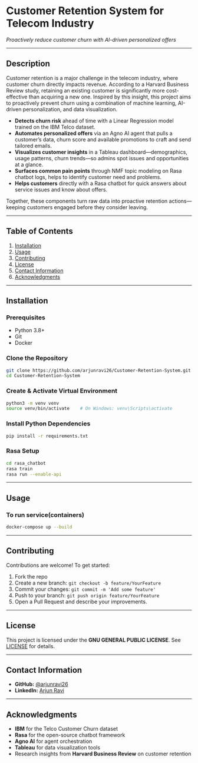 # Customer Retention System for Telecom Industry
*Proactively reduce customer churn with AI-driven personalized offers*

---

## Description

Customer retention is a major challenge in the telecom industry, where customer churn directly impacts revenue. According to a Harvard Business Review study, retaining an existing customer is significantly more cost-effective than acquiring a new one. Inspired by this insight, this project aims to proactively prevent churn using a combination of machine learning, AI-driven personalization, and data visualization.

- **Detects churn risk** ahead of time with a Linear Regression model trained on the IBM Telco dataset.
- **Automates personalized offers** via an Agno AI agent that pulls a customer’s data, churn score and available promotions to craft and send tailored emails.
- **Visualizes customer insights** in a Tableau dashboard—demographics, usage patterns, churn trends—so admins spot issues and opportunities at a glance.
- **Surfaces common pain points** through NMF topic modeling on Rasa chatbot logs, helps to identify customer need and problems.
- **Helps customers** directly with a Rasa chatbot for quick answers about service issues and know about offers.

Together, these components turn raw data into proactive retention actions—keeping customers engaged before they consider leaving.


---

## Table of Contents
1. [Installation](#installation)
2. [Usage](#usage)
3. [Contributing](#contributing)
4. [License](#license)
5. [Contact Information](#contact-information)
6. [Acknowledgments](#acknowledgments)

---

## Installation

### Prerequisites
- Python 3.8+
- Git
- Docker
### Clone the Repository
```bash
git clone https://github.com/arjunravi26/Customer-Retention-System.git
cd Customer-Retention-System
````

### Create & Activate Virtual Environment

```bash
python3 -m venv venv
source venv/bin/activate    # On Windows: venv\Scripts\activate
```

### Install Python Dependencies

```bash
pip install -r requirements.txt
```

### Rasa Setup

```bash
cd rasa_chatbot
rasa train
rasa run --enable-api
```

---

## Usage

### To run service(containers)

```bash
docker-compose up --build
```

---

## Contributing

Contributions are welcome! To get started:

1. Fork the repo
2. Create a new branch: `git checkout -b feature/YourFeature`
3. Commit your changes: `git commit -m 'Add some feature'`
4. Push to your branch: `git push origin feature/YourFeature`
5. Open a Pull Request and describe your improvements.

---

## License

This project is licensed under the **GNU GENERAL PUBLIC LICENSE**. See [LICENSE](LICENSE) for details.

---

## Contact Information

* **GitHub:** [@arjunravi26](https://github.com/arjunravi26)
* **Linkedln:** [Arjun Ravi](https://www.linkedin.com/in/arjun-ravi-60215330b/)

---

## Acknowledgments

* **IBM** for the Telco Customer Churn dataset
* **Rasa** for the open-source chatbot framework
* **Agno AI** for agent orchestration
* **Tableau** for data visualization tools
* Research insights from **Harvard Business Review** on customer retention